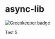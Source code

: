 # async-lib

[![Greenkeeper badge](https://badges.greenkeeper.io/engineforce/async-lib.svg)](https://greenkeeper.io/)

Test 5
